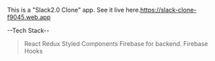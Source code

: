 This is a "Slack2.0 Clone" app. See it live here.https://slack-clone-f9045.web.app

--Tech Stack--

> React
> Redux
> Styled Components
> Firebase for backend.
> Firebase Hooks
